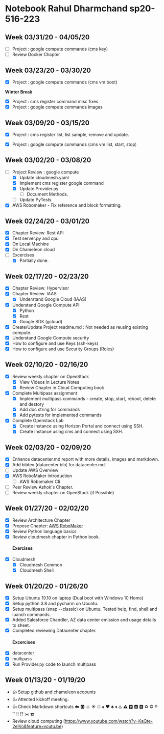 # Notebook Rahul Dharmchand sp20-516-223

## Week 03/31/20 - 04/05/20 

* [ ] Project : google compute commands (cms key)
* [ ] Review Docker Chapter

## Week 03/23/20 - 03/30/20 

* [x] Project : google compute commands (cms vm boot)

**Winter Break**

* [x] Project : cms register command misc fixes
* [x] Project : google compute commands images

## Week 03/09/20 - 03/15/20

* [x] Project : cms register list, list sample, remove and update.
* [x] Project : google compute commands (cms vm list, start, stop)


## Week 03/02/20 - 03/08/20

* [ ] Project Review : google compute
    * [x] Update cloudmesh.yaml
    * [x] Implement cms register google command
    * [x] Update Provider.py
        * [ ] Document Methods.
    * [ ] Update PyTests
* [x] AWS Robomaker - Fix reference and block formatting.

## Week 02/24/20 - 03/01/20

* [x] Chapter Review: Rest API
* [x] Test server.py and cpu
 * [x] On Local Machine
 * [x] On Chameleon cloud
* [ ] Excercises
    * [x] Partially done.

## Week 02/17/20 - 02/23/20

* [x] Chapter Review: Hypervisor
* [x] Chapter Review: IAAS
  * [x] Understand Google Cloud (IAAS)
* [x] Understand Google Compute API
  * [x] Python
  * [x] Rest
  * [x] Google SDK (gcloud)
* [x] Create/Update Project readme.md : Not needed as reusing existing compute.
* [x]  Understand Google Compute security
  * [x] How to configure and use Keys (ssh-keys)
  * [x] How to configure and use Security Groups (Roles)

## Week 02/10/20 - 02/16/20

* [x] Review weekly chapter on OpenStack
    * [x] View Videos in Lecture Notes
    * [x] Review Chapter in Cloud Computing book
* [x] Complete Multipass assignment
   * [x] Implement multipass commands - create, stop, start, reboot, delete and destory
   * [x] Add doc string for commands
   * [x] Add pytests for implemented commands
* [x] Complete Openstack Lab
   * [x] Create instance using Horizon Portal and connect using SSH.
   * [x] Create instance using cms and connect using SSH.

## Week 02/03/20 - 02/09/20

* [x] Enhance datacenter.md report with more details, images and markdown.
* [x] Add bibtex (datacenter.bib) for datacenter.md.
* [ ] Update AWS Overview 
* [x] AWS RoboMaker Introduction
   * [ ] AWS Robomaker Cli
* [ ] Peer Review Ashok's Chapter.
* [ ] Review weekly chapter on OpenStack (if Possible)

## Week 01/27/20 - 02/02/20

* [x] Review Architecture Chapter
* [x] Propose Chapter: [AWS RoboMaker](https://aws.amazon.com/robomaker)
* [x] Review Python language basics 
* [x] Review cloudmesh chapter in Python book.
    #### Exercises
* [x] Cloudmesh
    * [x] Cloudmesh Common
    * [x] Cloudmesh Shell

## Week 01/20/20 - 01/26/20

* [x] Setup Ubuntu 19.10 on laptop (Dual boot with Windows 10 Home)
* [x] Setup python 3.8 and pycharm on Ubuntu.
* [x] Setup multipass (snap --classic) on Ubuntu. Tested help, find, shell and luanch commands.
* [x] Added Salesforce Chandler, AZ data center emission and usage details to sheet. 
* [x] Completed reviewing Datacenter chapter. 
    #### Excercises
* [x] datacenter
* [x] multipass 
* [x] Run Provider.py code to launch multipass

## Week 01/13/20 - 01/19/20

* :+1: Setup github and chameleon accounts
* :+1: Attented kickoff meeting.
* :+1: Check Markdown shortcuts :cloud: :o2: :relaxed: :sunny: :baseball: :spades: :hearts: :clubs: :diamonds: :hotsprings: :warning: :parking: :a: :b: :recycle: :copyright: :registered: :tm: :bangbang: :interrobang: :scissors: :phone:
* Review cloud computing (https://www.youtube.com/watch?v=KaQte-2elVo&feature=youtu.be)



